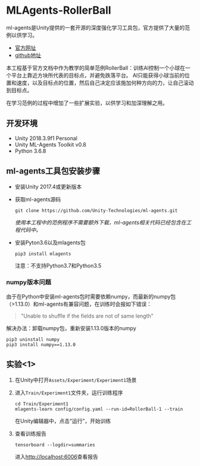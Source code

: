 # MLAgents-RollerBall
ml-agents是Unity提供的一套开源的深度强化学习工具包，官方提供了大量的范例以供学习。

* [官方网址](https://unity3d.com/cn/machine-learning)
* [github地址](https://github.com/Unity-Technologies/ml-agents)

本工程基于官方文档中作为教学的简单范例RollerBall：训练AI控制一个小球在一个平台上靠近方块所代表的目标点，并避免跌落平台。
AI只能获得小球当前的位置和速度，以及目标点的位置，然后自己决定应该施加何种方向的力，让自己滚动到目标点。

在学习范例的过程中增加了一些扩展实验，以供学习和加深理解之用。

## 开发环境
* Unity 2018.3.9f1 Personal
* Unity ML-Agents Toolkit v0.8
* Python 3.6.8

## ml-agents工具包安装步骤
* 安装Unity 2017.4或更新版本
* 获取ml-agents源码

    `git clone https://github.com/Unity-Technologies/ml-agents.git`
    
    *使用本工程中的范例程序不需要额外下载，ml-agents相关代码已经包含在工程代码中。*
* 安装Pyton3.6以及mlagents包

    `pip3 install mlagents`

    注意：不支持Python3.7和Python3.5

### numpy版本问题
由于在Python中安装ml-agents包时需要依赖numpy，而最新的numpy包（>1.13.0）和ml-agents有兼容问题，在训练时会报如下错误：

>"Unable to shuffle if the fields are not of same length"

解决办法：卸载numpy包，重新安装1.13.0版本的numpy

```
pip3 uninstall numpy
pip3 install numpy==1.13.0
```

## 实验<1>
1. 在Unity中打开`Assets/Experiment/Experiment1`场景
2. 进入`Train/Experiment1`文件夹，运行训练程序

    ```
    cd Train/Experiment1
    mlagents-learn config/config.yaml --run-id=RollerBall-1 --train
    ```
    
    在Unity编辑器中，点击“运行”，开始训练
3. 查看训练报告

    `tensorboard --logdir=summaries`
    
    进入[http://localhost:6006](http://localhost:6006)查看报告
